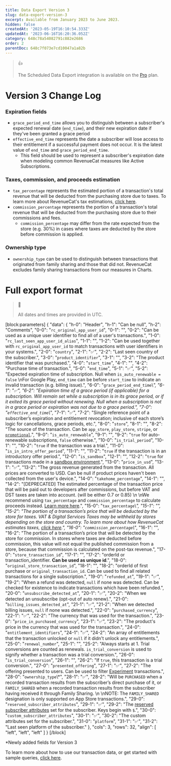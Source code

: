 ```yaml
---
title: Data Export Version 3
slug: data-export-version-3
excerpt: Available from January 2023 to June 2023.
hidden: false
createdAt: '2023-05-19T16:10:54.333Z'
updatedAt: '2023-06-16T16:20:36.052Z'
category: 648c78a54082791c882e2686
order: 2
parentDoc: 648c7f073e7cd10047a1a82b
---
```

> 👍 
> 
> The Scheduled Data Export integration is available on the [Pro](https://www.revenuecat.com/pricing) plan.

# Version 3 Change Log

### Expiration fields

- `grace_period_end_time` allows you to distinguish between a subscriber's expected renewal date (`end_time`), and their new expiration date if they've been granted a grace period
- `effective_end_time` represents the date a subscriber will lose access to their entitlement if a successful payment does not occur. It is the latest value of `end_time` and `grace_period_end_time`.
  - This field should be used to represent a subscriber's expiration date when modeling common RevenueCat measures like Active Subscriptions.

### Taxes, commission, and proceeds estimation

- `tax_percentage` represents the estimated portion of a transaction's total revenue that will be deducted from the purchasing store due to taxes. To learn more about RevenueCat's tax estimations, [click here](https://www.revenuecat.com/docs/taxes-and-commissions).
- `commission_percentage` represents the portion of a transaction's total revenue that will be deducted from the purchasing store due to their commissions and fees.
  - `commission_percentage` may differ from the rate expected from the store (e.g. 30%) in cases where taxes are deducted by the store before commission is applied.

### Ownership type

- `ownership_type` can be used to distinguish between transactions that originated from family sharing and those that did not. RevenueCat excludes family sharing transactions from our measures in Charts.

# Full export format

> 📘 
> 
> All dates and times are provided in UTC.

[block:parameters]
{
  "data": {
    "h-0": "Header",
    "h-1": "Can be null",
    "h-2": "Comments",
    "0-0": "`rc_original_app_user_id`",
    "0-1": "",
    "0-2": "Can be used as a unique user identifier to find all of a user's transactions.",
    "1-0": "`rc_last_seen_app_user_id_alias`",
    "1-1": "",
    "1-2": "Can be used together with `rc_original_app_user_id` to match transactions with user identifiers in your systems.",
    "2-0": "`country`",
    "2-1": "✅",
    "2-2": "Last seen country of the subscriber.",
    "3-0": "`product_identifier`",
    "3-1": "",
    "3-2": "The product identifier that was purchased.",
    "4-0": "`start_time`",
    "4-1": "",
    "4-2": "Purchase time of transaction.",
    "5-0": "`end_time`",
    "5-1": "✅",
    "5-2": "Expected expiration time of subscription. Null when `is_auto_renewable = false`  \nFor Google Play, `end_time` can be before `start_time` to indicate an invalid transaction (e.g. billing issue).",
    "6-0": "`grace_period_end_time`\\*",
    "6-1": "✅",
    "6-2": "Expiration time of a grace period (if applicable) for a subscription. Will remain set while a subscription is in its grace period, or if it exited its grace period without renewing. Null when a subscription is not in a grace period or expiration was not due to a grace period.",
    "7-0": "`effective_end_time`\\*",
    "7-1": "✅",
    "7-2": "Single reference point of a subscriber’s expiration and entitlement revocation; inclusive of each store’s logic for cancellations, grace periods, etc.",
    "8-0": "`store`",
    "8-1": "",
    "8-2": "The source of the transaction. Can be `app_store`, `play_store`, `stripe`, or [`promotional`](doc:promotionals).",
    "9-0": "`is_auto_renewable`",
    "9-1": "",
    "9-2": "`true` for auto-renewable subscriptions, `false` otherwise.",
    "10-0": "`is_trial_period`",
    "10-1": "",
    "10-2": "`true` if the transaction was a trial.",
    "11-0": "`is_in_intro_offer_period`",
    "11-1": "",
    "11-2": "`true` if the transaction is in an introductory offer period.",
    "12-0": "`is_sandbox`",
    "12-1": "",
    "12-2": "`true` for transactions made in a [sandbox environment](doc:sandbox).",
    "13-0": "`price_in_usd`",
    "13-1": "✅",
    "13-2": "The gross revenue generated from the transaction. All prices are converted to USD. Can be null if product prices haven't been collected from the user's device.",
    "14-0": "`takehome_percentage`",
    "14-1": "",
    "14-2": "[DEPRECATED] The estimated percentage of the transaction price that will be paid out to developers after commissions, but before VAT and DST taxes are taken into account. (will be either 0.7 or 0.85)  \n  \nWe recommend using `tax_percentage` and `commission_percentage` to calculate proceeds instead. [Learn more here](https://www.revenuecat.com/docs/taxes-and-commissions).",
    "15-0": "`tax_percentage`\\*",
    "15-1": "",
    "15-2": "The portion of a transaction’s price that will be deducted by the store for taxes. VAT & Digital Services Taxes may be withheld by stores depending on the store and country. To learn more about how RevenueCat estimates taxes, [click here](https://www.revenuecat.com/docs/taxes-and-commissions).",
    "16-0": "`commission_percentage`\\*",
    "16-1": "",
    "16-2": "The portion of a transaction’s price that will be detected by the store for commission. In stores where taxes are deducted before commission, this value will not equal the published commission from a store, because that commission is calculated on the post-tax revenue.",
    "17-0": "`store_transaction_id`",
    "17-1": "",
    "17-2": "orderId or transaction_identifier. **​Can be used as unique id**.",
    "18-0": "`original_store_transaction_id`",
    "18-1": "",
    "18-2": "orderId of first purchase or `original_transaction_id`. Can be used to find all related transactions for a single subscription.",
    "19-0": "`refunded_at`",
    "19-1": "✅",
    "19-2": "When a refund was detected, `null` if none was detected. Can be checked for existence to indicate transactions which have been refunded.",
    "20-0": "`unsubscribe_detected_at`",
    "20-1": "✅",
    "20-2": "When we detected an unsubscribe (opt-out of auto renew).",
    "21-0": "`billing_issues_detected_at`",
    "21-1": "✅",
    "21-2": "When we detected billing issues, `null` if none was detected.",
    "22-0": "`purchased_currency`",
    "22-1": "✅",
    "22-2": "The currency that was used for the transaction.",
    "23-0": "`price_in_purchased_currency`",
    "23-1": "✅",
    "23-2": "The product's price in the currency that was used for the transaction.",
    "24-0": "`entitlement_identifiers`",
    "24-1": "✅",
    "24-2": "An array of entitlements that the transaction unlocked or `null` if it didn't unlock any entitlements.",
    "25-0": "`renewal_number`",
    "25-1": "",
    "25-2": "Always starts at 1. Trial conversions are counted as renewals. `is_trial_conversion` is used to signify whether a transaction was a trial conversion.",
    "26-0": "`is_trial_conversion`",
    "26-1": "",
    "26-2": "If `true`, this transaction is a trial conversion.",
    "27-0": "`presented_offering`",
    "27-1": "✅",
    "27-2": "The offering presented to users. Can be used to filter [Experiment](doc:experiments-overview) transactions.",
    "28-0": "`ownership_type`\\*",
    "28-1": "✅",
    "28-2": "Will be `PURCHASED` when a recorded transaction results from the subscriber’s direct purchase of it, or `FAMILY_SHARED` when a recorded transaction results from the subscriber having received it through Family Sharing.  \n  \nNOTE: The `FAMILY_SHARED` designation is only supported on App Store transactions.",
    "29-0": "`reserved_subscriber_attributes`",
    "29-1": "✅",
    "29-2": "The [reserved subscriber attributes](doc:subscriber-attributes#reserved-attributes) set for the subscriber. Keys begin with `$`.",
    "30-0": "`custom_subscriber_attributes`",
    "30-1": "✅",
    "30-2": "The custom attributes set for the subscriber.",
    "31-0": "`platform`",
    "31-1": "✅",
    "31-2": "Last seen platform of the subscriber."
  },
  "cols": 3,
  "rows": 32,
  "align": [
    "left",
    "left",
    "left"
  ]
}
[/block]

\*Newly added fields for Version 3

To learn more about how to use our transaction data, or get started with sample queries, [click here](https://www.revenuecat.com/docs/scheduled-data-exports).